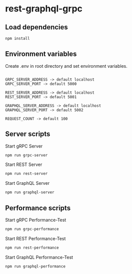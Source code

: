 # rest-graphql-grpc

## Load dependencies

```bash
npm install
```

## Environment variables

Create .env in root directory and set environment variables.

```env

GRPC_SERVER_ADDRESS -> default localhost
GRPC_SERVER_PORT -> default 5000

REST_SERVER_ADDRESS -> default localhost
REST_SERVER_PORT -> default 5001

GRAPHQL_SERVER_ADDRESS -> default localhost
GRAPHQL_SERVER_PORT -> default 5002

REQUEST_COUNT -> default 100

```

## Server scripts

Start gRPC Server

```bash
npm run grpc-server
```

Start REST Server

```bash
npm run rest-server
```

Start GraphQL Server

```bash
npm run graphql-server
```

## Performance scripts

Start gRPC Performance-Test

```bash
npm run grpc-performance
```

Start REST Performance-Test

```bash
npm run rest-performance
```

Start GraphQL Performance-Test

```bash
npm run graphql-performance
```
